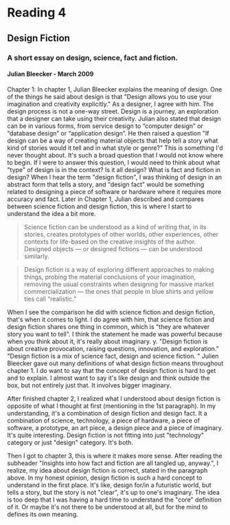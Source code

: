 # Reading 4
## Design Fiction
### A short essay on design, science, fact and fiction.
#### Julian Bleecker - March 2009

Chapter 1:
In chapter 1, Julian Bleecker explains the meaning of design. One of the things he said about design is that "Design allows you to use your imagination and creativity explicitly." As a designer, I agree with him. The design process is not a one-way street. Design is a journey, an exploration that a designer can take using their creativity. Julian also stated that design can be in various forms, from service design to “computer design” or “database design” or “application design”.  He then raised a question "If design can be a way of creating material objects that help tell a story
what kind of stories would it tell and in what style or genre?" This is something I'd never thought about. It's such a broad question that I would not know where to begin. If I were to answer this question, I would need to think about what "type" of design is in the context? Is it all design? What is fact and fiction in design? When I hear the term "design fiction", I was thinking of design in an abstract form that tells a story, and "design fact" would be something related to designing a piece of software or hardware where it requires more accuracy and fact. Later in Chapter 1, Julian described and compares between science fiction and design fiction, this is where I start to understand the idea a bit more. 

>Science fiction can be understood as a kind of writing that, in its stories,
creates prototypes of other worlds, other experiences, other contexts for life-based on the creative insights of the author. Designed objects — or designed fictions — can be understood similarly. 

> Design fiction is a way of exploring different approaches to making things,
probing the material conclusions of your imagination, removing the usual
constraints when designing for massive market commercialization — the
ones that people in blue shirts and yellow ties call “realistic.”

When I see the comparison he did with science fiction and design fiction, that's when it comes to light. I do agree with him, that science fiction and design fiction shares one thing in common, which is "they are whatever story you want to tell". I think the statement he made was powerful because when you think about it, it's really about imaginary. y. "Design fiction is
about creative provocation, raising questions, innovation, and exploration." "Design fiction is a mix of science fact, design and science fiction. " Julien Bleecker gave out many definitions of what design fiction means throughout chapter 1.  I do want to say that the concept of design fiction is hard to get and to explain. I almost want to say it's like design and think outside the box, but not entirely just that. It involves bigger imaginary.

After finished chapter 2, I realized what I understood about design fiction is opposite of what I thought at first (mentioning in the 1st paragraph). In my understanding, it's a combination of design fiction and design fact. It a combination of science, technology, a piece of hardware, a piece of software, a prototype, an art piece, a design piece and a piece of imaginary. It's quite interesting. Design fiction is not fitting into just "technology" category or just "design" category. It's both. 

Then I got to chapter 3, this is where it makes more sense. After reading the subheader "Insights into how fact and fiction are all tangled up, anyway.", I realize, my idea about design fiction is correct, stated in the paragraph above.  In my honest opinion, design fiction is such a hard concept to understand in the first place. It's like, design for/in a futuristic world, but tells a story, but the story is not "clear", it's up to one's imaginary. The idea is too deep that I was having a hard time to understand the "core" definition of it. Or maybe it's not there to be understood at all, but for the mind to defines its own meaning. 
